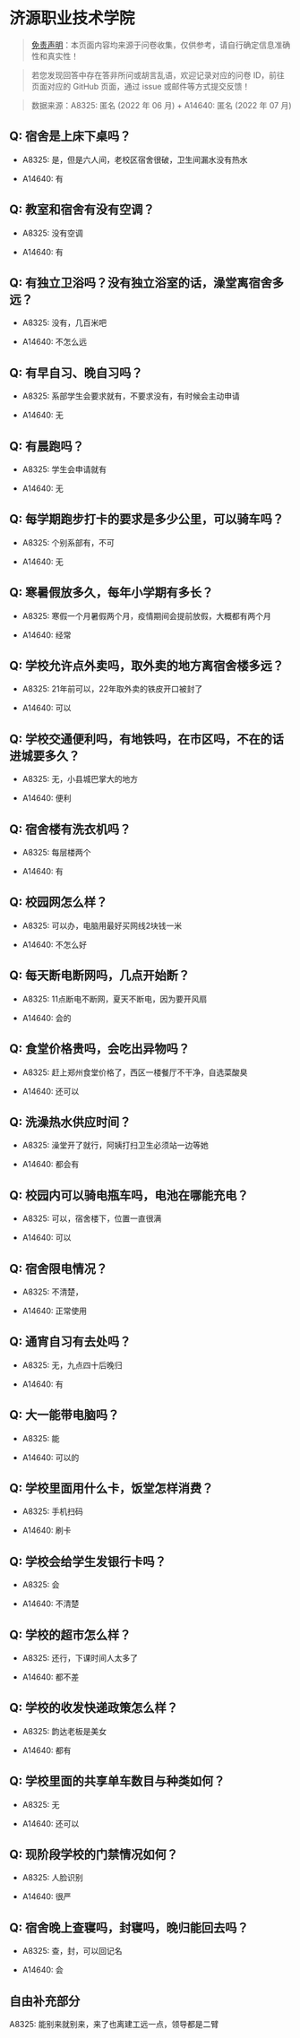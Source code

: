 # 济源职业技术学院

> [免责声明](https://colleges.chat/#_3)：本页面内容均来源于问卷收集，仅供参考，请自行确定信息准确性和真实性！

> 若您发现回答中存在答非所问或胡言乱语，欢迎记录对应的问卷 ID，前往页面对应的 GitHub 页面，通过 issue 或邮件等方式提交反馈！

> 数据来源：A8325: 匿名 (2022 年 06 月) + A14640: 匿名 (2022 年 07 月)

## Q: 宿舍是上床下桌吗？

- A8325: 是，但是六人间，老校区宿舍很破，卫生间漏水没有热水

- A14640: 有

## Q: 教室和宿舍有没有空调？

- A8325: 没有空调

- A14640: 有

## Q: 有独立卫浴吗？没有独立浴室的话，澡堂离宿舍多远？

- A8325: 没有，几百米吧

- A14640: 不怎么远

## Q: 有早自习、晚自习吗？

- A8325: 系部学生会要求就有，不要求没有，有时候会主动申请

- A14640: 无

## Q: 有晨跑吗？

- A8325: 学生会申请就有

- A14640: 无

## Q: 每学期跑步打卡的要求是多少公里，可以骑车吗？

- A8325: 个别系部有，不可

- A14640: 无

## Q: 寒暑假放多久，每年小学期有多长？

- A8325: 寒假一个月暑假两个月，疫情期间会提前放假，大概都有两个月

- A14640: 经常

## Q: 学校允许点外卖吗，取外卖的地方离宿舍楼多远？

- A8325: 21年前可以，22年取外卖的铁皮开口被封了

- A14640: 可以

## Q: 学校交通便利吗，有地铁吗，在市区吗，不在的话进城要多久？

- A8325: 无，小县城巴掌大的地方

- A14640: 便利

## Q: 宿舍楼有洗衣机吗？

- A8325: 每层楼两个

- A14640: 有

## Q: 校园网怎么样？

- A8325: 可以办，电脑用最好买网线2块钱一米

- A14640: 不怎么好

## Q: 每天断电断网吗，几点开始断？

- A8325: 11点断电不断网，夏天不断电，因为要开风扇

- A14640: 会的

## Q: 食堂价格贵吗，会吃出异物吗？

- A8325: 赶上郑州食堂价格了，西区一楼餐厅不干净，自选菜酸臭

- A14640: 还可以

## Q: 洗澡热水供应时间？

- A8325: 澡堂开了就行，阿姨打扫卫生必须站一边等她

- A14640: 都会有

## Q: 校园内可以骑电瓶车吗，电池在哪能充电？

- A8325: 可以，宿舍楼下，位置一直很满

- A14640: 可以

## Q: 宿舍限电情况？

- A8325: 不清楚，

- A14640: 正常使用

## Q: 通宵自习有去处吗？

- A8325: 无，九点四十后晚归

- A14640: 有

## Q: 大一能带电脑吗？

- A8325: 能

- A14640: 可以的

## Q: 学校里面用什么卡，饭堂怎样消费？

- A8325: 手机扫码

- A14640: 刷卡

## Q: 学校会给学生发银行卡吗？

- A8325: 会

- A14640: 不清楚

## Q: 学校的超市怎么样？

- A8325: 还行，下课时间人太多了

- A14640: 都不差

## Q: 学校的收发快递政策怎么样？

- A8325: 韵达老板是美女

- A14640: 都有

## Q: 学校里面的共享单车数目与种类如何？

- A8325: 无

- A14640: 还可以

## Q: 现阶段学校的门禁情况如何？

- A8325: 人脸识别

- A14640: 很严

## Q: 宿舍晚上查寝吗，封寝吗，晚归能回去吗？

- A8325: 查，封，可以回记名

- A14640: 会

## 自由补充部分

A8325: 能别来就别来，来了也离建工远一点，领导都是二臂